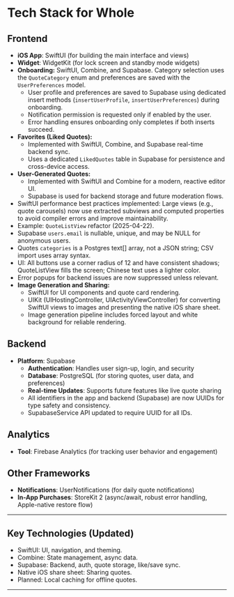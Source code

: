 # Tech Stack for Whole

## Frontend
- **iOS App**: SwiftUI (for building the main interface and views)
- **Widget**: WidgetKit (for lock screen and standby mode widgets)
- **Onboarding:** SwiftUI, Combine, and Supabase. Category selection uses the `QuoteCategory` enum and preferences are saved with the `UserPreferences` model.
  - User profile and preferences are saved to Supabase using dedicated insert methods (`insertUserProfile`, `insertUserPreferences`) during onboarding.
  - Notification permission is requested only if enabled by the user.
  - Error handling ensures onboarding only completes if both inserts succeed.
- **Favorites (Liked Quotes):**
  - Implemented with SwiftUI, Combine, and Supabase real-time backend sync.
  - Uses a dedicated `LikedQuotes` table in Supabase for persistence and cross-device access.
- **User-Generated Quotes:**
  - Implemented with SwiftUI and Combine for a modern, reactive editor UI.
  - Supabase is used for backend storage and future moderation flows.
- SwiftUI performance best practices implemented: Large views (e.g., quote carousels) now use extracted subviews and computed properties to avoid compiler errors and improve maintainability.
- Example: `QuoteListView` refactor (2025-04-22).
- Supabase `users.email` is nullable, unique, and may be NULL for anonymous users.
- Quotes `categories` is a Postgres text[] array, not a JSON string; CSV import uses array syntax.
- UI: All buttons use a corner radius of 12 and have consistent shadows; QuoteListView fills the screen; Chinese text uses a lighter color.
- Error popups for backend issues are now suppressed unless relevant.
- **Image Generation and Sharing:**
  - SwiftUI for UI components and quote card rendering.
  - UIKit (UIHostingController, UIActivityViewController) for converting SwiftUI views to images and presenting the native iOS share sheet.
  - Image generation pipeline includes forced layout and white background for reliable rendering.

## Backend
- **Platform**: Supabase
  - **Authentication**: Handles user sign-up, login, and security
  - **Database**: PostgreSQL (for storing quotes, user data, and preferences)
  - **Real-time Updates**: Supports future features like live quote sharing
  - All identifiers in the app and backend (Supabase) are now UUIDs for type safety and consistency.
  - SupabaseService API updated to require UUID for all IDs.

## Analytics
- **Tool**: Firebase Analytics (for tracking user behavior and engagement)

## Other Frameworks
- **Notifications**: UserNotifications (for daily quote notifications)
- **In-App Purchases**: StoreKit 2 (async/await, robust error handling, Apple-native restore flow)

---

## Key Technologies (Updated)
- SwiftUI: UI, navigation, and theming.
- Combine: State management, async data.
- Supabase: Backend, auth, quote storage, like/save sync.
- Native iOS share sheet: Sharing quotes.
- Planned: Local caching for offline quotes.

---